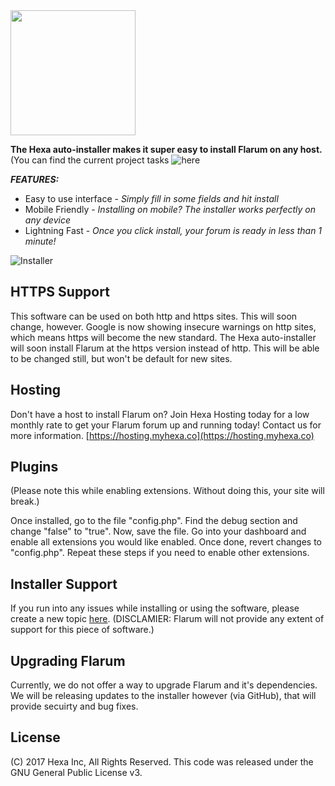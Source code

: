 <img src="https://myhexa.co/back/assets/img/logo.png" alt="" width="200">


**The Hexa auto-installer makes it super easy to install Flarum on any host.**
(You can find the current project tasks ![here](https://github.com/myhexa/flarum-installer/projects/1)

**_FEATURES:_**

* Easy to use interface - _Simply fill in some fields and hit install_
* Mobile Friendly - _Installing on mobile? The installer works perfectly on any device_
* Lightning Fast - _Once you click install, your forum is ready in less than 1 minute!_


![Installer](https://flarum.myhexa.co/img/screenshot.png)

## HTTPS Support

This software can be used on both http and https sites. This will soon change, however. Google is now showing insecure warnings on http sites, which means https will become the new standard. The Hexa auto-installer will soon install Flarum at the https version instead of http. This will be able to be changed still, but won't be default for new sites.



## Hosting

Don't have a host to install Flarum on? Join Hexa Hosting today for a low monthly rate to get your Flarum forum up and running today! Contact us for more information. [https://hosting.myhexa.co](https://hosting.myhexa.co)

## Plugins

(Please note this while enabling extensions. Without doing this, your site will break.)

Once installed, go to the file "config.php". Find the debug section and change "false" to "true". Now, save the file. Go into your dashboard and enable all extensions you would like enabled. Once done, revert changes to "config.php". Repeat these steps if you need to enable other extensions.

## Installer Support

If you run into any issues while installing or using the software, please create a new topic [here](https://community.myhexa.co/t/flarum-installer). (DISCLAMIER: Flarum will not provide any extent of support for this piece of software.)

## Upgrading Flarum

Currently, we do not offer a way to upgrade Flarum and it's dependencies. We will be releasing updates to the installer however (via GitHub), that will provide secuirty and bug fixes.

## License

(C) 2017 Hexa Inc, All Rights Reserved. This code was released under the GNU General Public License v3.
